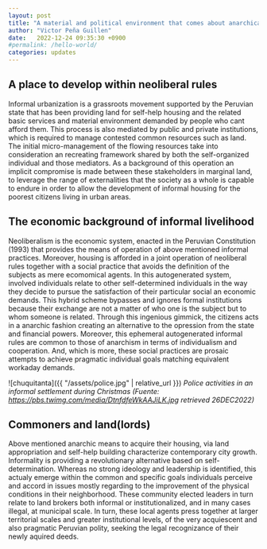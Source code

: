 ```yaml
---
layout: post
title: "A material and political environment that comes about anarchicaly"
author: "Victor Peña Guillen"
date:   2022-12-24 09:35:30 +0900
#permalink: /hello-world/
categories: updates
---
```


## A place to develop within neoliberal rules

Informal urbanization is a grassroots movement supported by the Peruvian state that has been providing land for self-help housing and the related basic services and material environment demanded by people who cant afford them.
This process is also mediated by public and private institutions, which is required to manage contested common resources such as land.
The initial micro-management of the flowing resources take into consideration an recreating framework shared by both the self-organized individual and those mediators.
As a background of this operation an implicit compromise is made between these stakeholders in marginal land, to leverage the range of externalities that the society as a whole is capable to endure in order to allow the development of informal housing for the poorest citizens living in urban areas.

## The economic background of informal livelihood

Neoliberalism is the economic system, enacted in the Peruvian Constitution (1993) that provides the means of operation of above mentioned informal practices.
Moreover, housing is afforded in a joint operation of neoliberal rules together with a social practice that avoids the definition of the subjects as mere ecomomical agents.
In this autogenerated system, involved individuals relate to other self-determined individuals in the way they decide to pursue the satisfaction of their particular social an economic demands.
This hybrid scheme bypasses and ignores formal institutions because their exchange are not a matter of who one is the subject but to whom someone is related.
Through this ingenious gimmick, the citizens acts in a anarchic fashion creating an alternative to the opression from the state and financial powers.
Moreover, this ephemeral autogenerated informal rules are common to those of anarchism in terms of individualism and cooperation.
And, which is more, these social practices are prosaic attempts to achieve  pragmatic individual goals matching equivalent workaday demands.

![chuquitanta]({{ "/assets/police.jpg" | relative_url }})
*Police activities in an informal settlement during Christmas (Fuente: <https://pbs.twimg.com/media/DtnfdfeWkAAJiLK.jpg> retrieved 26DEC2022)*

## Commoners and land(lords)

Above mentioned anarchic means to acquire their housing, via land appropriation and self-help building characterize contemporary city growth.
Informality is providing a revolutionary alternative based on self-determination.
Whereas no strong ideology and leadership is identified, this actualy emerge within the common and specific goals individuals perceive and accord in issues mostly regarding to the improvement of the physical conditions in their neighborhood.
These community elected leaders in turn relate to land brokers both informal or institutionalized, and in many cases illegal, at municipal scale.
In turn, these local agents press together at larger territorial scales and greater institutional levels, of the very acquiescent and also pragmatic Peruvian polity, seeking the legal recognizance of their newly aquired deeds.
